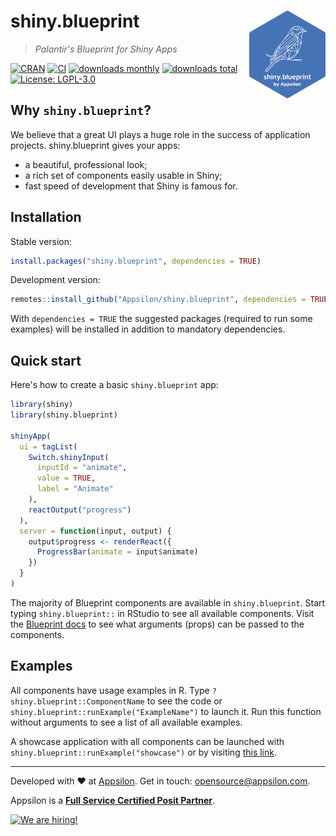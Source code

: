 # shiny.blueprint <a href="https://appsilon.github.io/shiny.blueprint/"><img src="man/figures/shiny-blueprint.png" alt="shiny.blueprint logo" style="float: right; height: 140px;"></a>

> _Palantir's Blueprint for Shiny Apps_

<!-- badges: start -->
[![CRAN](https://www.r-pkg.org/badges/version/shiny.blueprint)](https://cran.r-project.org/package=shiny.blueprint)
[![CI](https://github.com/Appsilon/shiny.blueprint/actions/workflows/ci.yml/badge.svg)](https://github.com/Appsilon/shiny.blueprint/actions/workflows/ci.yml)
[![downloads monthly](https://cranlogs.r-pkg.org/badges/shiny.blueprint)](https://CRAN.R-project.org/package=shiny.blueprint)
[![downloads total](https://cranlogs.r-pkg.org/badges/grand-total/shiny.blueprint)](https://CRAN.R-project.org/package=shiny.blueprint)
[![License: LGPL-3.0](https://img.shields.io/badge/License-LGPL--3.0-blue.svg)](https://opensource.org/license/lgpl-3-0/)
<!-- badges: end -->

## Why `shiny.blueprint`?

We believe that a great UI plays a huge role in the success of application projects. shiny.blueprint gives your apps:

- a beautiful, professional look;
- a rich set of components easily usable in Shiny;
- fast speed of development that Shiny is famous for.

## Installation

Stable version:
```r
install.packages("shiny.blueprint", dependencies = TRUE)
```

Development version:
```r
remotes::install_github("Appsilon/shiny.blueprint", dependencies = TRUE)
```

With `dependencies = TRUE` the suggested packages (required to run some examples)
will be installed in addition to mandatory dependencies.

## Quick start

Here's how to create a basic `shiny.blueprint` app:

```r
library(shiny)
library(shiny.blueprint)

shinyApp(
  ui = tagList(
    Switch.shinyInput(
      inputId = "animate",
      value = TRUE,
      label = "Animate"
    ),
    reactOutput("progress")
  ),
  server = function(input, output) {
    output$progress <- renderReact({
      ProgressBar(animate = input$animate)
    })
  }
)
```

The majority of Blueprint components are available in `shiny.blueprint`.
Start typing `shiny.blueprint::` in RStudio to see all available components.
Visit the [Blueprint docs](https://blueprintjs.com/docs/)
to see what arguments (props) can be passed to the components.

## Examples

All components have usage examples in R.
Type `?shiny.blueprint::ComponentName` to see the code
or `shiny.blueprint::runExample("ExampleName")` to launch it.
Run this function without arguments to see a list of all available examples.

A showcase application with all components
can be launched with `shiny.blueprint::runExample("showcase")`
or by visiting [this link](https://connect.appsilon.com/shiny-blueprint-showcase/).

---

Developed with :heart: at [Appsilon](https://appsilon.com).
Get in touch: <opensource@appsilon.com>.

Appsilon is a
[**Full Service Certified Posit Partner**](https://posit.co/certified-partners/).

<a href="https://appsilon.com/careers/">
  <img src="http://d2v95fjda94ghc.cloudfront.net/hiring.png" alt="We are hiring!">
</a>
